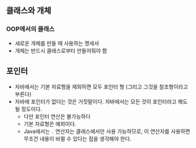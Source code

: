 ## 클래스와 개체

### OOP에서의 클래스

- 새로운 개체를 만들 때 사용하는 명세서
- 개체는 반드시 클래스로부터 만들어줘야 함



## 포인터

- 자바에서는 기본 자료형을 제외하면 모두 포인터 형 (그리고 그것을 참조형이라고 부른다)
- 자바에 포인터가 없다는 것은 거짓말이다. 자바에서는 모든 것이 포인터라고 해도 될 정도이다.
  - 다만 포인터 연산은 불가능하다
  - 기본 자료형은 예외이다.
  - Java에서는 `.` 연산자는 클래스에서만 사용 가능하므로, 이 연산자를 사용하면 무조건 내용이 바뀔 수 있다는 점을 생각해야 한다.



